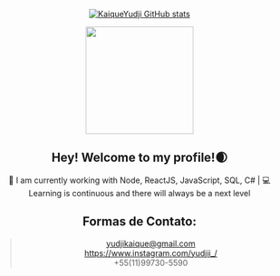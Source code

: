 
<div align="center" />

[![KaiqueYudji GitHub stats](https://github-readme-stats.vercel.app/api?username=KaiqueYudji&count_private=true&show_icons=true&theme=midnight-purple&hide=prs,contribs)](https://github.com/micaellimedeiros/github-readme-stats)
 <div>
   <img height="190em" src="https://github-readme-stats.vercel.app/api/top-langs/?username=KaiqueYudji&layout=compact&langs_count=7&theme=midnight-purple&hide=prs"/>
  </div>  

## Hey! Welcome to my profile!🌒

🚀 
I am currently working with Node, ReactJS, JavaScript, SQL, C# | 💻 Learning is continuous and there will always be a next level


## Formas de Contato:
>yudjikaique@gmail.com
><br/>
>https://www.instagram.com/yudjii_/
><br/>
>+55(11)99730-5590
